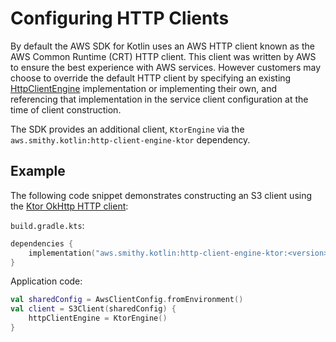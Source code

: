 # Configuring HTTP Clients

By default the AWS SDK for Kotlin uses an AWS HTTP client known as the AWS Common Runtime (CRT) HTTP client. This 
client was written by AWS to ensure the best experience with AWS services. However customers may choose to override 
the default HTTP client by specifying an existing [HttpClientEngine](https://github.com/awslabs/smithy-kotlin/blob/main/runtime/protocol/http/common/src/aws/smithy/kotlin/runtime/http/engine/HttpClientEngine.kt) 
implementation or implementing their own, and referencing that implementation in the service client configuration at the time of client construction.

The SDK provides an additional client, `KtorEngine` via the `aws.smithy.kotlin:http-client-engine-ktor` dependency.  

## Example

The following code snippet demonstrates constructing an S3 client using the [Ktor OkHttp HTTP client](https://ktor.io/docs/http-client-engines.html#okhttp):

`build.gradle.kts`:
```kotlin
dependencies {
    implementation("aws.smithy.kotlin:http-client-engine-ktor:<version>")
}
```

Application code:
```kotlin
val sharedConfig = AwsClientConfig.fromEnvironment()
val client = S3Client(sharedConfig) {
    httpClientEngine = KtorEngine()
}
```